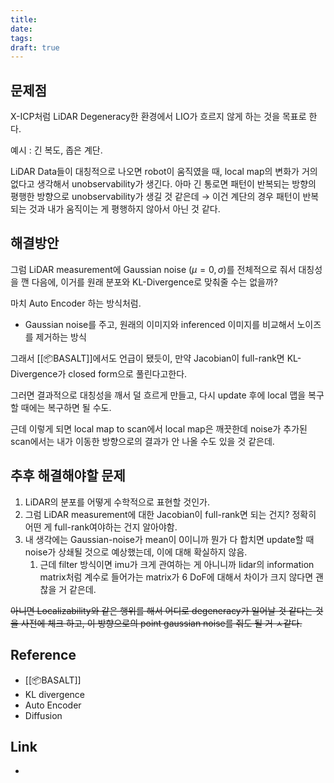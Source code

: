 ```yaml
---
title: 
date: 
tags: 
draft: true
---
```


## 문제점
X-ICP처럼 LiDAR Degeneracy한 환경에서 LIO가 흐르지 않게 하는 것을 목표로 한다.

예시 : 긴 복도, 좁은 계단.

LiDAR Data들이 대칭적으로 나오면 robot이 움직였을 때, local map의 변화가 거의 없다고 생각해서 unobservability가 생긴다. 
아마 긴 통로면 패턴이 반복되는 방향의 평행한 방향으로 unobservability가 생길 것 같은데 → 이건 계단의 경우 패턴이 반복되는 것과 내가 움직이는 게 평행하지 않아서 아닌 것 같다.

## 해결방안
그럼 LiDAR measurement에 Gaussian noise ($\mu = 0, \sigma$)를 전체적으로 줘서 대칭성을 깬 다음에, 이거를 원래 분포와 KL-Divergence로 맞춰줄 수는 없을까?

마치 Auto Encoder 하는 방식처럼. 
- Gaussian noise를 주고,  원래의 이미지와  inferenced 이미지를 비교해서 노이즈를 제거하는 방식

그래서 [[📦️BASALT]]에서도 언급이 됐듯이, 만약 Jacobian이 full-rank면 KL-Divergence가 closed form으로 풀린다고한다.

그러면 결과적으로 대칭성을 깨서 덜 흐르게 만들고, 다시 update 후에 local 맵을 복구할 때에는 복구하면 될 수도.

근데 이렇게 되면 local map to scan에서 local map은 깨끗한데 noise가 추가된 scan에서는 내가 이동한 방향으로의 결과가 안 나올 수도 있을 것 같은데. 


## 추후 해결해야할 문제
1. LiDAR의 분포를 어떻게 수학적으로 표현할 것인가.
2. 그럼 LiDAR measurement에 대한 Jacobian이 full-rank면 되는 건지? 정확히 어떤 게 full-rank여야하는 건지 알아야함.
3. 내 생각에는 Gaussian-noise가 mean이 0이니까 뭔가 다 합치면 update할 때 noise가 상쇄될 것으로 예상했는데, 이에 대해 확실하지 않음. 
	1. 근데 filter  방식이면 imu가 크게 관여하는 게 아니니까 lidar의 information matrix처럼 계수로 들어가는 matrix가 6 DoF에 대해서 차이가 크지 않다면 괜찮을 거 같은데. 

~~아니면 Localizability와 같은 행위를 해서 어디로 degeneracy가 일어날 것 같다는 것을 사전에 체크 하고, 이 방향으로의 point gaussian noise를 줘도 될 거 ㅅ같다.~~ 

## Reference
- [[📦️BASALT]]
- KL divergence
- Auto Encoder
- Diffusion

## Link
- 
